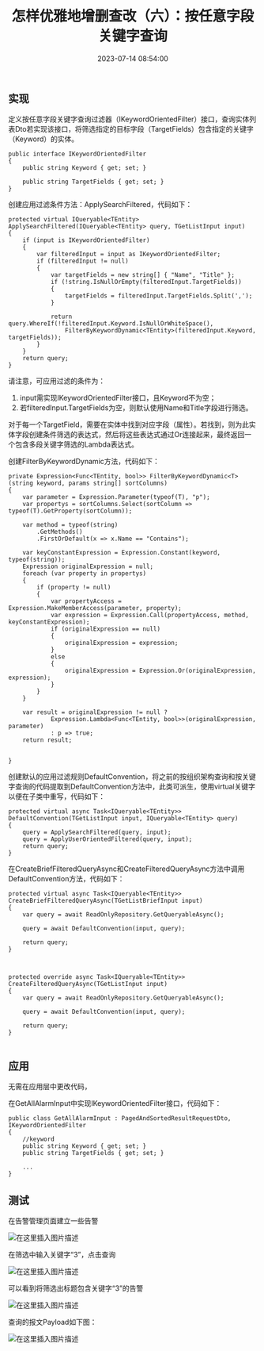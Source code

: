﻿---
thumbnail:
cover:
title: '怎样优雅地增删查改（六）：按任意字段关键字查询'
excerpt:
description:
date: 2023-07-14 08:54:00
tags:
  - asp.net core
  - Volo.Abp

categories:
  - .NET
  - 架构
 
toc: true
recommend: 1
keywords: categories-java
uniqueId: 2023-07-14 08:54:00/怎样优雅地增删查改（六）：按任意字段关键字查询.html
---
<!-- toc -->
## 实现

定义按任意字段关键字查询过滤器（IKeywordOrientedFilter）接口，查询实体列表Dto若实现该接口，将筛选指定的目标字段（TargetFields）包含指定的关键字（Keyword）的实体。

```
public interface IKeywordOrientedFilter
{
    public string Keyword { get; set; }

    public string TargetFields { get; set; }
}

```

创建应用过滤条件方法：ApplySearchFiltered，代码如下：

```
protected virtual IQueryable<TEntity> ApplySearchFiltered(IQueryable<TEntity> query, TGetListInput input)
{
    if (input is IKeywordOrientedFilter)
    {
        var filteredInput = input as IKeywordOrientedFilter;
        if (filteredInput != null)
        {
            var targetFields = new string[] { "Name", "Title" };
            if (!string.IsNullOrEmpty(filteredInput.TargetFields))
            {
                targetFields = filteredInput.TargetFields.Split(',');
            }

            return query.WhereIf(!filteredInput.Keyword.IsNullOrWhiteSpace(),
                FilterByKeywordDynamic<TEntity>(filteredInput.Keyword, targetFields));
        }
    }
    return query;
}
```
请注意，可应用过滤的条件为：

1. input需实现IKeywordOrientedFilter接口，且Keyword不为空；
2. 若filteredInput.TargetFields为空，则默认使用Name和Title字段进行筛选。

对于每一个TargetField，需要在实体中找到对应字段（属性）。若找到，则为此实体字段创建条件筛选的表达式，然后将这些表达式通过Or连接起来，最终返回一个包含多段关键字筛选的Lambda表达式。

创建FilterByKeywordDynamic方法，代码如下：
```
private Expression<Func<TEntity, bool>> FilterByKeywordDynamic<T>(string keyword, params string[] sortColumns)
{
    var parameter = Expression.Parameter(typeof(T), "p");
    var propertys = sortColumns.Select(sortColumn => typeof(T).GetProperty(sortColumn));

    var method = typeof(string)
        .GetMethods()
        .FirstOrDefault(x => x.Name == "Contains");

    var keyConstantExpression = Expression.Constant(keyword, typeof(string));
    Expression originalExpression = null;
    foreach (var property in propertys)
    {
        if (property != null)
        {
            var propertyAccess = Expression.MakeMemberAccess(parameter, property);
            var expression = Expression.Call(propertyAccess, method, keyConstantExpression);
            if (originalExpression == null)
            {
                originalExpression = expression;
            }
            else
            {
                originalExpression = Expression.Or(originalExpression, expression);
            }
        }
    }

    var result = originalExpression != null ?
            Expression.Lambda<Func<TEntity, bool>>(originalExpression, parameter)
            : p => true;
    return result;


}

```


创建默认的应用过滤规则DefaultConvention，将之前的按组织架构查询和按关键字查询的代码提取到DefaultConvention方法中，此类可派生，使用virtual关键字以便在子类中重写，代码如下：

```
protected virtual async Task<IQueryable<TEntity>> DefaultConvention(TGetListInput input, IQueryable<TEntity> query)
{
    query = ApplySearchFiltered(query, input);
    query = ApplyUserOrientedFiltered(query, input);
    return query;
}
```

在CreateBriefFilteredQueryAsync和CreateFilteredQueryAsync方法中调用DefaultConvention方法，代码如下：

```
protected virtual async Task<IQueryable<TEntity>> CreateBriefFilteredQueryAsync(TGetListBriefInput input)
{
    var query = await ReadOnlyRepository.GetQueryableAsync();

    query = await DefaultConvention(input, query);

    return query;
}



protected override async Task<IQueryable<TEntity>> CreateFilteredQueryAsync(TGetListInput input)
{
    var query = await ReadOnlyRepository.GetQueryableAsync();

    query = await DefaultConvention(input, query);

    return query;
}


```

## 应用

无需在应用层中更改代码，

在GetAllAlarmInput中实现IKeywordOrientedFilter接口，代码如下：

```
public class GetAllAlarmInput : PagedAndSortedResultRequestDto,   IKeywordOrientedFilter
{
    //keyword
    public string Keyword { get; set; }
    public string TargetFields { get; set; }

    ...
}

```

## 测试


在告警管理页面建立一些告警

![在这里插入图片描述](644861-20230714085325263-537602565.png)


在筛选中输入关键字“3”，点击查询

![在这里插入图片描述](644861-20230714085325600-74014648.png)


可以看到将筛选出标题包含关键字“3”的告警


![在这里插入图片描述](644861-20230714085325245-453436407.png)


查询的报文Payload如下图：

![在这里插入图片描述](644861-20230714085325535-66028390.png)
